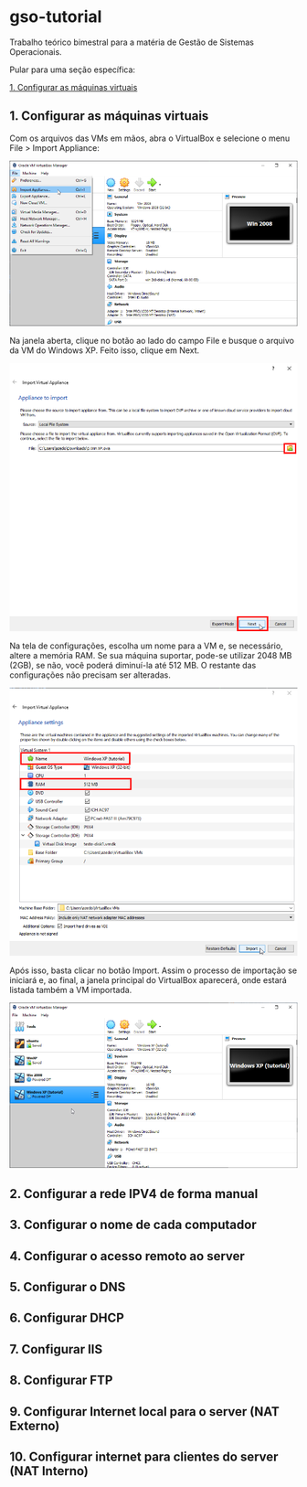 # gso-tutorial

Trabalho teórico bimestral para a matéria de Gestão de Sistemas Operacionais.

Pular para uma seção específica:

[1. Configurar as máquinas virtuais](#1-configurar-as-maquinas-virtuais)

## 1. Configurar as máquinas virtuais

Com os arquivos das VMs em mãos, abra o VirtualBox e selecione o menu File > Import Appliance:

![](./assets/c01_s01.png)

Na janela aberta, clique no botão ao lado do campo File e busque o arquivo da VM do Windows XP. Feito isso, clique em Next.

![](./assets/c01_s02.png)

Na tela de configurações, escolha um nome para a VM e, se necessário, altere a memória RAM. Se sua máquina suportar, pode-se utilizar 2048 MB (2GB), se não, você poderá diminuí-la até 512 MB. O restante das configurações não precisam ser alteradas.

![](./assets/c01_s03.png)

Após isso, basta clicar no botão Import. Assim o processo de importação se iniciará e, ao final, a janela principal do VirtualBox aparecerá, onde estará listada também a VM importada.

![](./assets/c01_s04.png)

## 2. Configurar a rede IPV4 de forma manual

## 3. Configurar o nome de cada computador

## 4. Configurar o acesso remoto ao server

## 5. Configurar o DNS

## 6. Configurar DHCP

## 7. Configurar IIS

## 8. Configurar FTP

## 9. Configurar Internet local para o server (NAT Externo)

## 10. Configurar internet para clientes do server (NAT Interno)
